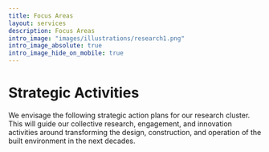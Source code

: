 ```yaml
---
title: Focus Areas
layout: services
description: Focus Areas
intro_image: "images/illustrations/research1.png"
intro_image_absolute: true
intro_image_hide_on_mobile: true
---
```


# Strategic Activities

We envisage the following strategic action plans for our research cluster. This will guide our collective research, engagement, and innovation activities around transforming the design, construction, and operation of the built environment in the next decades. 
